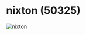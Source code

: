 # nixton (50325)

![nixton](https://github.com/nixtondev/nixton/assets/83667327/af31e8ee-0b36-4ae3-85b0-e9a3fe75095e)
